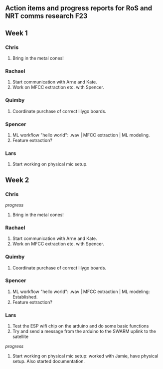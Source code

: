 ## Action items and progress reports for RoS and NRT comms research F23

## Week 1

### Chris

1. Bring in the metal cones!

### Rachael

1. Start communication with Arne and Kate.
2. Work on MFCC extraction etc. with Spencer.

### Quimby

1. Coordinate purchase of correct lilygo boards.

### Spencer 

1. ML workflow "hello world": .wav | MFCC extraction | ML modeling.
2. Feature extraction?

### Lars

1. Start working on physical mic setup.

## Week 2

### Chris

*progress* 

1. Bring in the metal cones!

### Rachael

1. Start communication with Arne and Kate.
2. Work on MFCC extraction etc. with Spencer.

### Quimby

1. Coordinate purchase of correct lilygo boards.

### Spencer 

1. ML workflow "hello world": .wav | MFCC extraction | ML modeling: Established. 
2. Feature extraction?

### Lars

1. Test the ESP wifi chip on the arduino and do some basic functions
2. Try and send a message from the arduino to the SWARM uplink to the satellite 
   
*progress*

1. Start working on physical mic setup: worked with Jamie, have physical setup. Also started documentation. 
